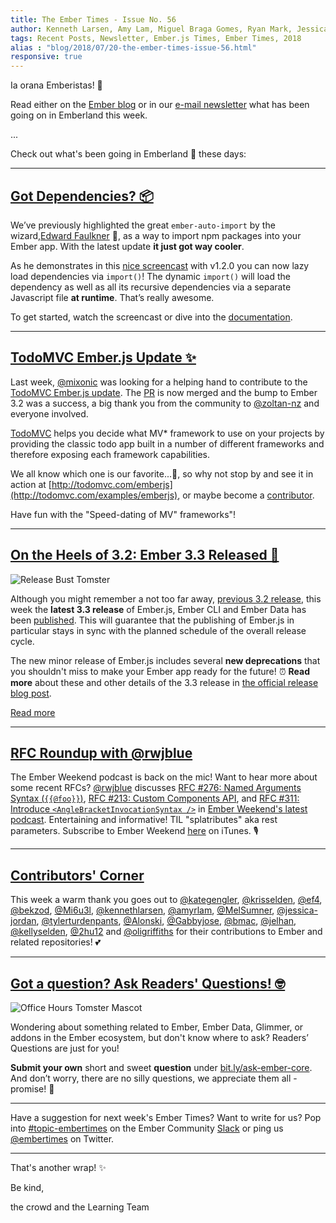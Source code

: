```yaml
---
title: The Ember Times - Issue No. 56
author: Kenneth Larsen, Amy Lam, Miguel Braga Gomes, Ryan Mark, Jessica Jordan, Alon Bukai
tags: Recent Posts, Newsletter, Ember.js Times, Ember Times, 2018
alias : "blog/2018/07/20-the-ember-times-issue-56.html"
responsive: true
---
```


Ia orana Emberistas! 🐹

Read either on the [Ember blog](https://www.emberjs.com/blog/2018/07/20/the-ember-times-issue-56.html) or in our [e-mail newsletter](https://the-emberjs-times.ongoodbits.com/2018/07/20/issue-56) what has been going on in Emberland this week.

...

Check out what's been going in Emberland 🐹 these days:

---

## [Got Dependencies? 📦](https://github.com/ef4/ember-auto-import#dynamic-import)
We’ve previously highlighted the great `ember-auto-import` by the wizard,[Edward Faulkner](https://github.com/ef4) 🧙, as a way to import npm packages into your Ember app. With the latest update **it just got way cooler**.

As he demonstrates in this [nice screencast](https://eaf4.com/dynamic-import-into-your-ember-app/) with v1.2.0 you can now lazy load dependencies via `import()`! The dynamic `import()` will load the dependency as well as all its recursive dependencies via a separate Javascript file **at runtime**. That’s really awesome.

To get started, watch the screencast or dive into the [documentation](https://github.com/ef4/ember-auto-import#dynamic-import).

---

## [TodoMVC Ember.js Update ✨](https://github.com/tastejs/todomvc/pull/1790)

Last week, [@mixonic](https://github.com/mixonic) was looking for a helping hand to contribute to the [TodoMVC Ember.js update](https://twitter.com/mixonic/status/1017487614121684992). The [PR](https://github.com/tastejs/todomvc/pull/1912) is now merged and the bump to Ember 3.2 was a success, a big thank you from the community to [@zoltan-nz](https://github.com/zoltan-nz) and everyone involved.

[TodoMVC](http://todomvc.com/) helps you decide what MV* framework to use on your projects by providing the classic todo app built in a number of different frameworks and therefore exposing each framework capabilities.

We all know which one is our favorite...🐹, so why not stop by and see it in action at [http://todomvc.com/emberjs](http://todomvc.com/examples/emberjs), or maybe become a [contributor](https://github.com/tastejs/todomvc/blob/master/contributing.md).

Have fun with the "Speed-dating of MV" frameworks"!

---

## [On the Heels of 3.2: Ember 3.3 Released 🎉](https://emberjs.com/blog/2018/07/16/ember-3-3-released.html)

<img class="float-right small transparent padded" alt="Release Bust Tomster" title="Ember Stable Release" src="/images/tomsters/3-release.png" />

Although you might remember a not too far away, [previous 3.2 release](https://emberjs.com/blog/2018/07/02/ember-3-2-released.html), this week the **latest 3.3 release** of Ember.js, Ember CLI and Ember Data has been [published](https://emberjs.com/blog/2018/07/16/ember-3-3-released.html).
This will guarantee that the publishing of Ember.js in particular stays in sync with the planned schedule of the overall release cycle.

The new minor release of Ember.js includes several **new deprecations** that you shouldn't miss to make your Ember app ready for the future! ⏰
**Read more** about these and other details of the 3.3 release in [the official release blog post](https://emberjs.com/blog/2018/07/16/ember-3-3-released.html).

<a class="ember-button ember-button--centered" href="https://emberjs.com/blog/2018/07/16/ember-3-3-released.html" target="threedotthreerelease">Read more</a>

---

## [RFC Roundup with @rwjblue](https://emberweekend.com/episodes/rfc-roundup-with-rwjblue)

The Ember Weekend podcast is back on the mic! Want to hear more about some recent RFCs? [@rwjblue](https://github.com/rwjblue) discusses [RFC #276: Named Arguments Syntax (`{{@foo}}`)](https://github.com/emberjs/rfcs/blob/master/text/0276-named-args.md), [RFC #213: Custom Components API](https://github.com/emberjs/rfcs/pull/213), and [RFC #311: Introduce `<AngleBracketInvocationSyntax />`](https://github.com/emberjs/rfcs/blob/master/text/0311-angle-bracket-invocation.md) in [Ember Weekend's latest podcast](https://emberweekend.com/episodes/rfc-roundup-with-rwjblue). Entertaining and informative! TIL "splatributes" aka rest parameters. Subscribe to Ember Weekend [here](https://itunes.apple.com/us/podcast/ember-weekend/id981719021) on iTunes. 🎙

---

## [Contributors' Corner](https://guides.emberjs.com/v3.2.0/contributing/repositories/)

<p>This week a warm thank you goes out to <a href="https://github.com/kategengler" target="gh-user">@kategengler</a>, <a href="https://github.com/krisselden" target="gh-user">@krisselden</a>, <a href="https://github.com/ef4" target="gh-user">@ef4</a>, <a href="https://github.com/bekzod" target="gh-user">@bekzod</a>, <a href="https://github.com/Mi6u3l" target="gh-user">@Mi6u3l</a>, <a href="https://github.com/kennethlarsen" target="gh-user">@kennethlarsen</a>, <a href="https://github.com/amyrlam" target="gh-user">@amyrlam</a>, <a href="https://github.com/MelSumner" target="gh-user">@MelSumner</a>, <a href="https://github.com/jessica-jordan" target="gh-user">@jessica-jordan</a>, <a href="https://github.com/tylerturdenpants" target="gh-user">@tylerturdenpants</a>, <a href="https://github.com/Alonski" target="gh-user">@Alonski</a>, <a href="https://github.com/Gabbyjose" target="gh-user">@Gabbyjose</a>, <a href="https://github.com/bmac" target="gh-user">@bmac</a>, <a href="https://github.com/jelhan" target="gh-user">@jelhan</a>, <a href="https://github.com/kellyselden" target="gh-user">@kellyselden</a>, <a href="https://github.com/2hu12" target="gh-user">@2hu12</a> and <a href="https://github.com/oligriffiths" target="gh-user">@oligriffiths</a>
</span> for their contributions to Ember and related repositories! 💕
</p>

---

## [Got a question? Ask Readers' Questions! 🤓](https://docs.google.com/forms/d/e/1FAIpQLScqu7Lw_9cIkRtAiXKitgkAo4xX_pV1pdCfMJgIr6Py1V-9Og/viewform)

<div class="blog-row">
  <img class="float-right small transparent padded" alt="Office Hours Tomster Mascot" title="Readers' Questions" src="/images/tomsters/officehours.png" />

  <p>Wondering about something related to Ember, Ember Data, Glimmer, or addons in the Ember ecosystem, but don't know where to ask? Readers’ Questions are just for you!</p>

<p><strong>Submit your own</strong> short and sweet <strong>question</strong> under <a href="https://bit.ly/ask-ember-core" target="rq">bit.ly/ask-ember-core</a>. And don’t worry, there are no silly questions, we appreciate them all - promise! 🤞</p>

</div>

---

Have a suggestion for next week's Ember Times? Want to write for us? Pop into [#topic-embertimes](https://embercommunity.slack.com/messages/C8P6UPWNN/)
on the Ember Community [Slack](https://ember-community-slackin.herokuapp.com/) or ping us [@embertimes](https://twitter.com/embertimes) on Twitter.

---


That's another wrap!  ✨

Be kind,

the crowd and the Learning Team
